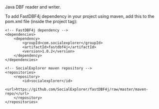 Java DBF reader and writer.

To add FastDBF4j dependency in your project using maven, add this to the pom.xml file (inside the project tag):

	<!-- FastDBF4j dependency -->
	<dependencies>
		<dependency>
			<groupId>com.socialexplorer</groupId>
			<artifactId>fastdbf4j</artifactId>
			<version>1.0.2</version>
		</dependency>
	</dependencies>

	<!-- SocialExplorer maven repository -->
    <repositories>
        <repository>
            <id>socialexplorer</id>
            <url>https://github.com/SocialExplorer/fastDBF4j/raw/master/maven-repo/</url>
        </repository>
    </repositories>
